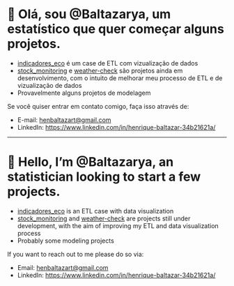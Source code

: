 
# 👋 Olá, sou @Baltazarya, um estatístico que quer começar alguns projetos.
  - [indicadores_eco](https://github.com/Baltazarya/indicadores_eco) é um case de ETL com vizualização de dados
  - [stock_monitoring](https://github.com/Baltazarya/stock-market-monitoring) e [weather-check](https://github.com/Baltazarya/weather-check-app) são projetos ainda em desenvolvimento, com o intuito de melhorar meu processo de ETL e de vizualização de dados
  - Provavelmente alguns projetos de modelagem

Se você quiser entrar em contato comigo, faça isso através de:
  - E-mail: henbaltazart@gmail.com
  - LinkedIn: https://www.linkedin.com/in/henrique-baltazar-34b21621a/

-----------------------------------------
# 👋 Hello, I’m @Baltazarya, an statistician looking to start a few projects.
  - [indicadores_eco](https://github.com/Baltazarya/indicadores_eco) is an ETL case with data visualization
  - [stock_monitoring](https://github.com/Baltazarya/stock-market-monitoring) and [weather-check](https://github.com/Baltazarya/weather-check-app) are projects still under development, with the aim of improving my ETL and data visualization process
  - Probably some modeling projects

If you want to reach out to me please do so via:
  - Email: henbaltazart@gmail.com
  - LinkedIn: https://www.linkedin.com/in/henrique-baltazar-34b21621a/


<!---
Baltazarya/Baltazarya is a ✨ special ✨ repository because its `README.md` (this file) appears on your GitHub profile.
You can click the Preview link to take a look at your changes.
--->
